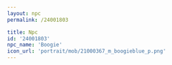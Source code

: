 ```yaml
---
layout: npc
permalink: /24001803

title: Npc
id: '24001803'
npc_name: 'Boogie'
icon_url: 'portrait/mob/21000367_m_boogieblue_p.png'
---
```

